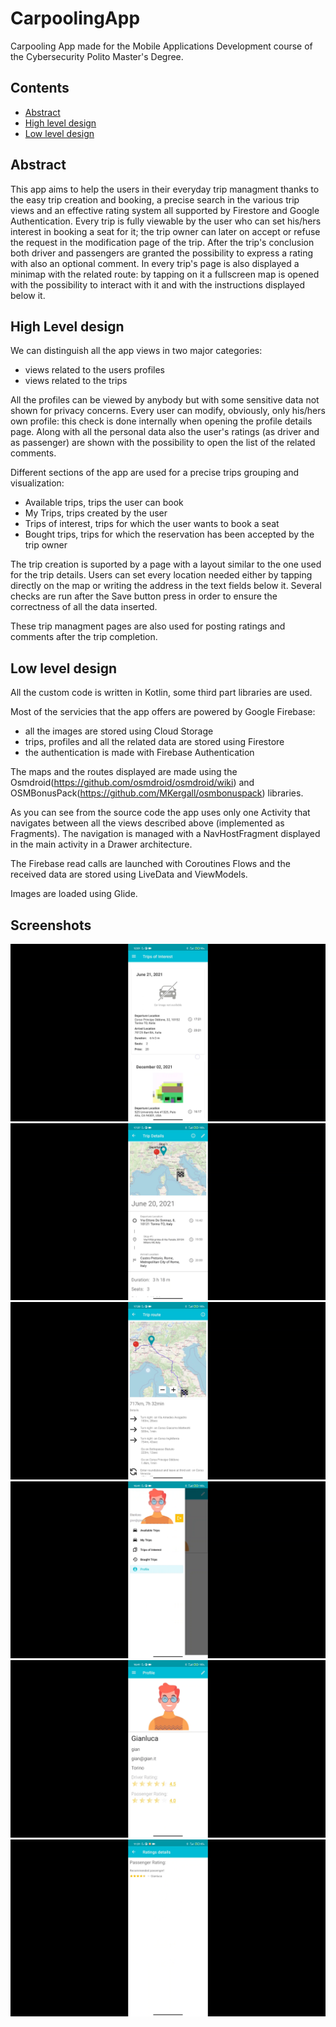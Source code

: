 # CarpoolingApp
Carpooling App made for the Mobile Applications Development course of the Cybersecurity Polito Master's Degree.

## Contents

- [Abstract](#abstract)
- [High level design](#high-level-design)
- [Low level design](#low-level-design)

## Abstract

This app aims to help the users in their everyday trip managment thanks to the easy trip creation and booking, a precise search in the various trip views and an effective rating system all supported by Firestore and Google Authentication.
Every trip is fully viewable by the user who can set his/hers interest in booking a seat for it; the trip owner can later on accept or refuse the request in the modification page of the trip. 
After the trip's conclusion both driver and passengers are granted the possibility to express a rating with also an optional comment.
In every trip's page is also displayed a minimap with the related route: by tapping on it a fullscreen map is opened with the possibility to interact with it and with the instructions displayed below it.

## High Level design

We can distinguish all the app views in two major categories:
- views related to the users profiles
- views related to the trips

All the profiles can be viewed by anybody but with some sensitive data not shown for privacy concerns. Every user can modify, obviously, only his/hers own profile: this check is done internally when opening the profile details page. Along with all the personal data also the user's ratings (as driver and as passenger) are shown with the possibility to open the list of the related comments.

Different sections of the app are used for a precise trips grouping and visualization:
- Available trips, trips the user can book
- My Trips, trips created by the user
- Trips of interest, trips for which the user wants to book a seat
- Bought trips, trips for which the reservation has been accepted by the trip owner


The trip creation is suported by a page with a layout similar to the one used for the trip details. Users can set every location needed either by tapping directly on the map or writing the address in the text fields below it. Several checks are run after the Save button press in order to ensure the correctness of all the data inserted.

These trip managment pages are also used for posting ratings and comments after the trip completion. 

## Low level design

All the custom code is written in Kotlin, some third part libraries are used. 

Most of the servicies that the app offers are powered by Google Firebase:
- all the images are stored using Cloud Storage
- trips, profiles and all the related data are stored using Firestore
- the authentication is made with Firebase Authentication

The maps and the routes displayed are made using the Osmdroid(https://github.com/osmdroid/osmdroid/wiki) and OSMBonusPack(https://github.com/MKergall/osmbonuspack) libraries.

As you can see from the source code the app uses only one Activity that navigates between all the views described above (implemented as Fragments). 
The navigation is managed with a NavHostFragment displayed in the main activity in a Drawer architecture. 

The Firebase read calls are launched with Coroutines Flows and the received data are stored using LiveData and ViewModels. 

Images are loaded using Glide.  

## Screenshots 
![](./screens/list.png)
![](./screens/details.png)
![](./screens/route.png)
![](./screens/drawer.png)
![](./screens/profile.png)
![](./screens/ratings.png)